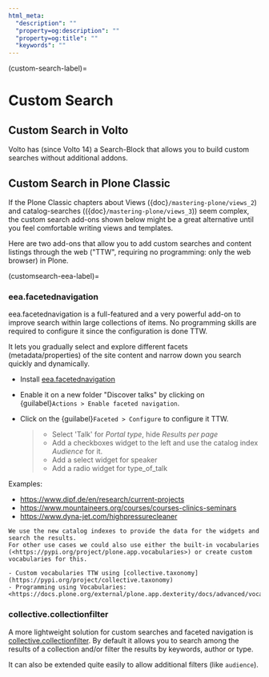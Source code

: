```yaml
---
html_meta:
  "description": ""
  "property=og:description": ""
  "property=og:title": ""
  "keywords": ""
---
```


(custom-search-label)=

# Custom Search

## Custom Search in Volto

Volto has (since Volto 14) a Search-Block that allows you to build custom searches without additional addons.


## Custom Search in Plone Classic

If the Plone Classic chapters about Views ({doc}`/mastering-plone/views_2`) and catalog-searches (({doc}`/mastering-plone/views_3`)) seem complex, the custom search add-ons shown below might be a great alternative until you feel comfortable writing views and templates.

Here are two add-ons that allow you to add custom searches and content listings through the web ("TTW", requiring no programming: only the web browser) in Plone.

(customsearch-eea-label)=

### eea.facetednavigation

eea.facetednavigation is a full-featured and a very powerful add-on to improve search within large collections of items.
No programming skills are required to configure it since the configuration is done TTW.

It lets you gradually select and explore different facets (metadata/properties) of the site content and narrow down you search quickly
and dynamically.

- Install [eea.facetednavigation](https://pypi.org/project/eea.facetednavigation/)

- Enable it on a new folder "Discover talks" by clicking on {guilabel}`Actions > Enable faceted navigation`.

- Click on the {guilabel}`Faceted > Configure` to configure it TTW.

  > - Select 'Talk' for _Portal type_, hide _Results per page_
  > - Add a checkboxes widget to the left and use the catalog index _Audience_ for it.
  > - Add a select widget for speaker
  > - Add a radio widget for type_of_talk

Examples:

- <https://www.dipf.de/en/research/current-projects>
- <https://www.mountaineers.org/courses/courses-clinics-seminars>
- <https://www.dyna-jet.com/highpressurecleaner>

```{seealso}
We use the new catalog indexes to provide the data for the widgets and search the results.
For other use cases we could also use either the built-in vocabularies (<https://pypi.org/project/plone.app.vocabularies>) or create custom vocabularies for this.

- Custom vocabularies TTW using [collective.taxonomy](https://pypi.org/project/collective.taxonomy)
- Programming using Vocabularies: <https://docs.plone.org/external/plone.app.dexterity/docs/advanced/vocabularies.html>
```

### collective.collectionfilter

A more lightweight solution for custom searches and faceted navigation is [collective.collectionfilter](https://pypi.org/project/collective.collectionfilter).
By default it allows you to search among the results of a collection and/or filter the results by keywords, author or type.

It can also be extended quite easily to allow additional filters (like `audience`).

